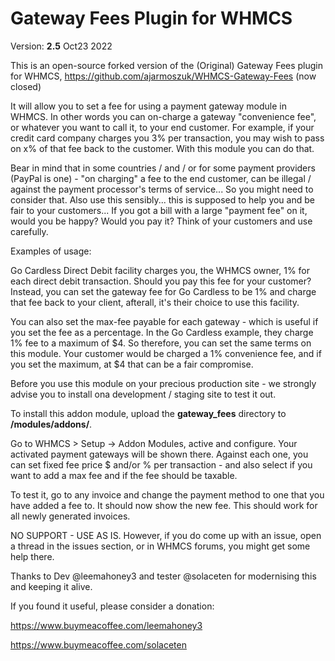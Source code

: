 # Gateway Fees Plugin for WHMCS

Version: **2.5** 
Oct23 2022

This is an open-source forked version of the (Original) Gateway Fees plugin for WHMCS, https://github.com/ajarmoszuk/WHMCS-Gateway-Fees (now closed)

It will allow you to set a fee for using a payment gateway module in WHMCS. In other words you can on-charge a gateway "convenience fee", or whatever you want to call it, to your end customer.  For example, if your credit card company charges you 3% per transaction, you may wish to pass on x% of that fee back to the customer.  With this module you can do that.  

Bear in mind that in some countries / and / or for some payment providers (PayPal is one) - "on charging" a fee to the end customer, can be illegal / against the payment processor's terms of service... So you might need to consider that.  Also use this sensibly... this is supposed to help you and be fair to your customers... If you got a bill with a large "payment fee" on it, would you be happy?  Would you pay it?  Think of your customers and use carefully.

Examples of usage:

Go Cardless Direct Debit facility charges you, the WHMCS owner, 1% for each direct debit transaction.  Should you pay this fee for your customer?  Instead, you can set the gateway fee for Go Cardless to be 1% and charge that fee back to your client, afterall, it's their choice to use this facility. 

You can also set the max-fee payable for each gateway - which is useful if you set the fee as a percentage.  In the Go Cardless example, they charge 1% fee to a maximum of $4.  So therefore, you can set the same terms on this module.  Your customer would be charged a 1% convenience fee, and if you set the maximum, at $4 that can be a fair compromise.

Before you use this module on your precious production site - we strongly advise you to install ona development / staging site to test it out.  

To install this addon module, upload the **gateway_fees** directory to **/modules/addons/**.

Go to WHMCS > Setup -> Addon Modules, active and configure. Your activated payment gateways will be shown there. Against each one, you can set fixed fee price $ and/or % per transaction - and also select if you want to add a max fee and if the fee should be taxable.

To test it, go to any invoice and change the payment method to one that you have added a fee to.  It should now show the new fee.
This should work for all newly generated invoices.

NO SUPPORT - USE AS IS.  However, if you do come up with an issue, open a thread in the issues section, or in WHMCS forums, you might get some help there.

Thanks to Dev @leemahoney3 and tester @solaceten for modernising this and keeping it alive.  

If you found it useful, please consider a donation:

https://www.buymeacoffee.com/leemahoney3

https://www.buymeacoffee.com/solaceten



